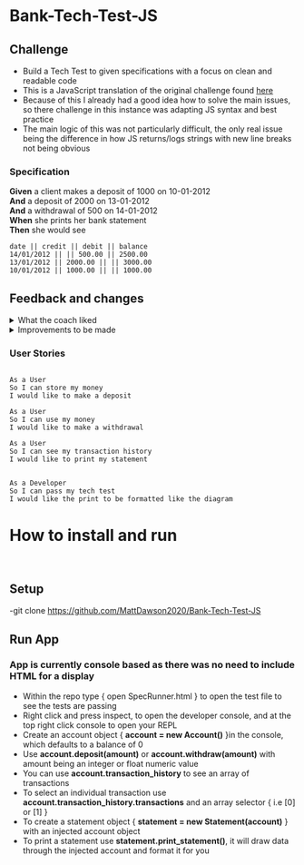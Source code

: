 # Bank-Tech-Test-JS


## Challenge

- Build a Tech Test to given specifications with a focus on clean and readable code
- This is a JavaScript translation of the original challenge found [here](https://github.com/MattDawson2020/Bank-Tech-Test)
- Because of this I already had a good idea how to solve the main issues, so there challenge in this instance was adapting JS syntax and best practice
- The main logic of this was not particularly difficult, the only real issue being the difference in how JS returns/logs strings with new line breaks not being obvious


### Specification

**Given** a client makes a deposit of 1000 on 10-01-2012  
**And** a deposit of 2000 on 13-01-2012  
**And** a withdrawal of 500 on 14-01-2012  
**When** she prints her bank statement  
**Then** she would see

```
date || credit || debit || balance
14/01/2012 || || 500.00 || 2500.00
13/01/2012 || 2000.00 || || 3000.00
10/01/2012 || 1000.00 || || 1000.00
```


## Feedback and changes

<details>
  <summary> What the coach liked </summary>
  
  * Code is high quality and fit the requirements
  
  * Tests are concise and all working correctly
  
  * Use of reduce method over insecure/ accessible balance attribute means someone must access the entire transaction history to see account details
</details>

<details>
  <summary> Improvements to be made </summary>
  
  * Made reference to accessing attributes by hash keys, but this is Ruby syntax, JS uses object attributes instead 
  
  * Should add a feature test to show the entire program works together, writing a feature test that called multiple statements revealed a bug where the transaction formatter would mutate the transaction history
  
</details>


### User Stories
```

As a User
So I can store my money
I would like to make a deposit

As a User
So I can use my money
I would like to make a withdrawal

As a User
So I can see my transaction history
I would like to print my statement


As a Developer
So I can pass my tech test
I would like the print to be formatted like the diagram

```

# How to install and run
<p>&nbsp;</p>

## Setup

-git clone https://github.com/MattDawson2020/Bank-Tech-Test-JS

## Run App
### App is currently console based as there was no need to include HTML for a display
- Within the repo type { open SpecRunner.html } to open the test file to see the tests are passing
- Right click and press inspect, to open the developer console, and at the top right click console to open your REPL
- Create an account object { **account = new Account()** }in the console, which defaults to a balance of 0
- Use **account.deposit(amount)** or **account.withdraw(amount)** with amount being an integer or float numeric value
- You can use **account.transaction_history** to see an array of transactions
- To select an individual transaction use **account.transaction_history.transactions** and an array selector { i.e [0] or [1] }
- To create a statement object { **statement = new Statement(account)** } with an injected account object
- To print a statement use **statement.print_statement()**, it will draw data through the injected account and format it for you
<p>&nbsp;</p>

